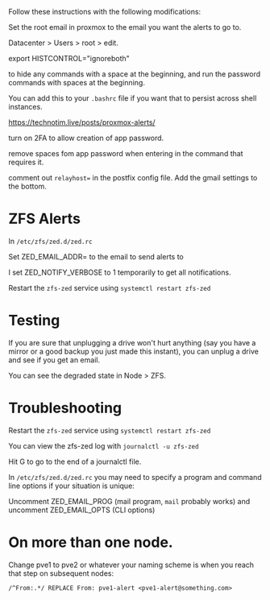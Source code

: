 Follow these instructions with the following modifications:

Set the root email in proxmox to the email you want the alerts to go to.

Datacenter > Users > root > edit.

export HISTCONTROL="ignoreboth"

to hide any commands with a space at the beginning, and run the password commands with spaces at the beginning.

You can add this to your `.bashrc` file if you want that to persist across shell instances.

https://technotim.live/posts/proxmox-alerts/

turn on 2FA to allow creation of app password.

remove spaces fom app password when entering in the command that requires it.

comment out `relayhost=` in the postfix config file. Add the gmail settings to the bottom.

# ZFS Alerts

In `/etc/zfs/zed.d/zed.rc`

Set ZED_EMAIL_ADDR=
to the email to send alerts to

I set ZED_NOTIFY_VERBOSE to 1 temporarily to get all notifications.

Restart the `zfs-zed` service using `systemctl restart zfs-zed`

# Testing

If you are sure that unplugging a drive won't hurt anything (say you have a mirror or a good backup you just made this instant), you can unplug a drive and see if you get an email.

You can see the degraded state in Node > ZFS.

# Troubleshooting

Restart the `zfs-zed` service using `systemctl restart zfs-zed`

You can view the zfs-zed log with `journalctl -u zfs-zed`

Hit G to go to the end of a journalctl file.

In `/etc/zfs/zed.d/zed.rc`
you may need to specify a program and command line options if your situation is unique:

Uncomment ZED_EMAIL_PROG (mail program, `mail` probably works) and uncomment ZED_EMAIL_OPTS (CLI options)

# On more than one node.

Change pve1 to pve2 or whatever your naming scheme is when you reach that step on subsequent nodes:

`/^From:.*/ REPLACE From: pve1-alert <pve1-alert@something.com>`
